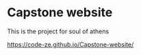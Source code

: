 # Capstone website
 This is the project for soul of athens
 
https://code-ze.github.io/Capstone-website/
